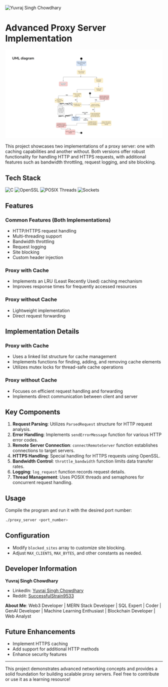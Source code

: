 
![Yuvraj Singh Chowdhary](https://img.shields.io/badge/Yuvraj%20Singh%20Chowdhary-orange.svg)

# Advanced Proxy Server Implementation

![UML Diagram](pics/UML.JPG)

This project showcases two implementations of a proxy server: one with caching capabilities and another without. Both versions offer robust functionality for handling HTTP and HTTPS requests, with additional features such as bandwidth throttling, request logging, and site blocking.

## Tech Stack

![C](https://img.shields.io/badge/C-00599C?style=for-the-badge&logo=c&logoColor=white)
![OpenSSL](https://img.shields.io/badge/OpenSSL-721412?style=for-the-badge&logo=openssl&logoColor=white)
![POSIX Threads](https://img.shields.io/badge/POSIX_Threads-7D4698?style=for-the-badge&logo=linux&logoColor=white)
![Sockets](https://img.shields.io/badge/Sockets-black?style=for-the-badge&logo=socket.io&logoColor=white)

## Features

### Common Features (Both Implementations)
- HTTP/HTTPS request handling
- Multi-threading support
- Bandwidth throttling
- Request logging
- Site blocking
- Custom header injection

### Proxy with Cache
- Implements an LRU (Least Recently Used) caching mechanism
- Improves response times for frequently accessed resources

### Proxy without Cache
- Lightweight implementation
- Direct request forwarding

## Implementation Details

### Proxy with Cache
- Uses a linked list structure for cache management
- Implements functions for finding, adding, and removing cache elements
- Utilizes mutex locks for thread-safe cache operations

### Proxy without Cache
- Focuses on efficient request handling and forwarding
- Implements direct communication between client and server

## Key Components

1. **Request Parsing**: Utilizes `ParsedRequest` structure for HTTP request analysis.
2. **Error Handling**: Implements `sendErrorMessage` function for various HTTP error codes.
3. **Remote Server Connection**: `connectRemoteServer` function establishes connections to target servers.
4. **HTTPS Handling**: Special handling for HTTPS requests using OpenSSL.
5. **Bandwidth Control**: `throttle_bandwidth` function limits data transfer rates.
6. **Logging**: `log_request` function records request details.
7. **Thread Management**: Uses POSIX threads and semaphores for concurrent request handling.

## Usage

Compile the program and run it with the desired port number:

```bash
./proxy_server <port_number>
```

## Configuration

- Modify `blocked_sites` array to customize site blocking.
- Adjust `MAX_CLIENTS`, `MAX_BYTES`, and other constants as needed.

## Developer Information

**Yuvraj Singh Chowdhary**
- LinkedIn: [Yuvraj Singh Chowdhary](https://www.linkedin.com/in/yuvraj-singh-chowdhary/)
- Reddit: [SuccessfulStrain9533](https://www.reddit.com/user/SuccessfulStrain9533/)

**About Me**:
Web3 Developer | MERN Stack Developer | SQL Expert | Coder | GenAI Developer | Machine Learning Enthusiast | Blockchain Developer | Web Analyst

## Future Enhancements
- Implement HTTPS caching
- Add support for additional HTTP methods
- Enhance security features

---

This project demonstrates advanced networking concepts and provides a solid foundation for building scalable proxy servers. Feel free to contribute or use it as a learning resource!
